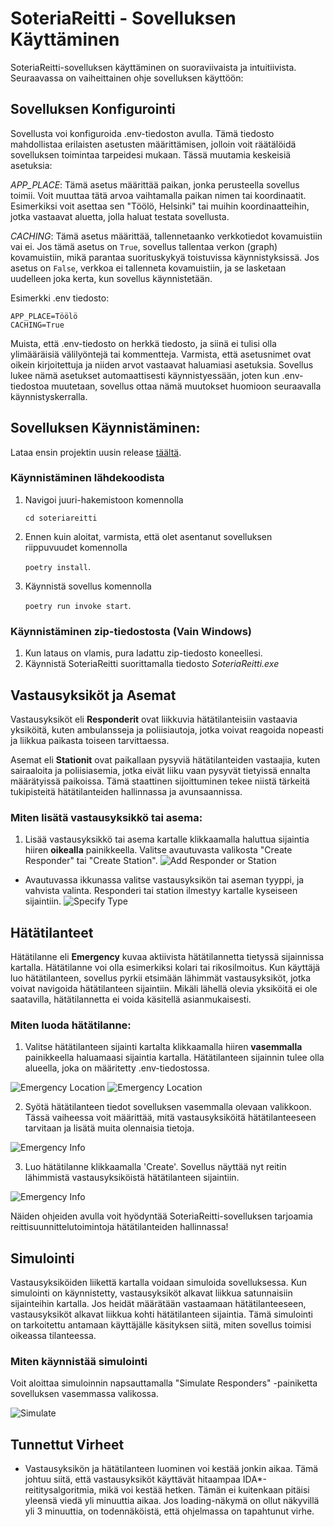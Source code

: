 # SoteriaReitti - Sovelluksen Käyttäminen

SoteriaReitti-sovelluksen käyttäminen on suoraviivaista ja intuitiivista. Seuraavassa on vaiheittainen ohje sovelluksen käyttöön:

## Sovelluksen Konfigurointi

Sovellusta voi konfiguroida .env-tiedoston avulla. Tämä tiedosto mahdollistaa erilaisten asetusten määrittämisen, jolloin voit räätälöidä sovelluksen toimintaa tarpeidesi mukaan. Tässä muutamia keskeisiä asetuksia:

_APP_PLACE_: Tämä asetus määrittää paikan, jonka perusteella sovellus toimii. Voit muuttaa tätä arvoa vaihtamalla paikan nimen tai koordinaatit. Esimerkiksi voit asettaa sen "Töölö, Helsinki" tai muihin koordinaatteihin, jotka vastaavat aluetta, jolla haluat testata sovellusta.

_CACHING_: Tämä asetus määrittää, tallennetaanko verkkotiedot kovamuistiin vai ei. Jos tämä asetus on `True`, sovellus tallentaa verkon (graph) kovamuistiin, mikä parantaa suorituskykyä toistuvissa käynnistyksissä. Jos asetus on `False`, verkkoa ei tallenneta kovamuistiin, ja se lasketaan uudelleen joka kerta, kun sovellus käynnistetään.

Esimerkki .env tiedosto:

```
APP_PLACE=Töölö
CACHING=True
```

Muista, että .env-tiedosto on herkkä tiedosto, ja siinä ei tulisi olla ylimääräisiä välilyöntejä tai kommentteja. Varmista, että asetusnimet ovat oikein kirjoitettuja ja niiden arvot vastaavat haluamiasi asetuksia. Sovellus lukee nämä asetukset automaattisesti käynnistyessään, joten kun .env-tiedostoa muutetaan, sovellus ottaa nämä muutokset huomioon seuraavalla käynnistyskerralla.

## Sovelluksen Käynnistäminen:

Lataa ensin projektin uusin release [täältä](https://github.com/3nd3r1/soteriareitti/releases).

### Käynnistäminen lähdekoodista
1. Navigoi juuri-hakemistoon komennolla 

    `cd soteriareitti`

2. Ennen kuin aloitat, varmista, että olet asentanut sovelluksen riippuvuudet komennolla 

    `poetry install`.

3. Käynnistä sovellus komennolla 

    `poetry run invoke start`.

### Käynnistäminen zip-tiedostosta (Vain Windows)

1. Kun lataus on vlamis, pura ladattu zip-tiedosto koneellesi.
2. Käynnistä SoteriaReitti suorittamalla tiedosto *SoteriaReitti.exe*


## Vastausyksiköt ja Asemat

Vastausyksiköt eli **Responderit** ovat liikkuvia hätätilanteisiin vastaavia yksiköitä, kuten ambulansseja ja poliisiautoja, jotka voivat reagoida nopeasti ja liikkua paikasta toiseen tarvittaessa.

Asemat eli **Stationit** ovat paikallaan pysyviä hätätilanteiden vastaajia, kuten sairaaloita ja poliisiasemia, jotka eivät liiku vaan pysyvät tietyissä ennalta määrätyissä paikoissa. Tämä staattinen sijoittuminen tekee niistä tärkeitä tukipisteitä hätätilanteiden hallinnassa ja avunsaannissa.

### Miten lisätä vastausyksikkö tai asema:

1.  Lisää vastausyksikkö tai asema kartalle klikkaamalla haluttua sijaintia hiiren **oikealla** painikkeella. Valitse avautuvasta valikosta "Create Responder" tai "Create Station".
    ![Add Responder or Station](./images/add_responder_1.png)

-   Avautuvassa ikkunassa valitse vastausyksikön tai aseman tyyppi, ja vahvista valinta. Responderi tai station ilmestyy kartalle kyseiseen sijaintiin.
    ![Specify Type](./images/add_responder_2.png)

## Hätätilanteet

Hätätilanne eli **Emergency** kuvaa aktiivista hätätilannetta tietyssä sijainnissa kartalla. Hätätilanne voi olla esimerkiksi kolari tai rikosilmoitus. Kun käyttäjä luo hätätilanteen, sovellus pyrkii etsimään lähimmät vastausyksiköt, jotka voivat navigoida hätätilanteen sijaintiin. Mikäli lähellä olevia yksiköitä ei ole saatavilla, hätätilannetta ei voida käsitellä asianmukaisesti.

### Miten luoda hätätilanne:

1. Valitse hätätilanteen sijainti kartalta klikkaamalla hiiren **vasemmalla** painikkeella haluamaasi sijaintia kartalla. Hätätilanteen sijainnin tulee olla alueella, joka on määritetty .env-tiedostossa.

![Emergency Location](./images/emergency_1.png)
![Emergency Location](./images/emergency_2.png)

2. Syötä hätätilanteen tiedot sovelluksen vasemmalla olevaan valikkoon. Tässä vaiheessa voit määrittää, mitä vastausyksiköitä hätätilanteeseen tarvitaan ja lisätä muita olennaisia tietoja.

![Emergency Info](./images/emergency_3.png)

3. Luo hätätilanne klikkaamalla 'Create'. Sovellus näyttää nyt reitin lähimmistä vastausyksiköistä hätätilanteen sijaintiin.

![Emergency Info](./images/emergency_4.png)

Näiden ohjeiden avulla voit hyödyntää SoteriaReitti-sovelluksen tarjoamia reittisuunnittelutoimintoja hätätilanteiden hallinnassa!

## Simulointi

Vastausyksiköiden liikettä kartalla voidaan simuloida sovelluksessa. Kun simulointi on käynnistetty, vastausyksiköt alkavat liikkua satunnaisiin sijainteihin kartalla. Jos heidät määrätään vastaamaan hätätilanteeseen, vastausyksiköt alkavat liikkua kohti hätätilanteen sijaintia. Tämä simulointi on tarkoitettu antamaan käyttäjälle käsityksen siitä, miten sovellus toimisi oikeassa tilanteessa.

### Miten käynnistää simulointi

Voit aloittaa simuloinnin napsauttamalla "Simulate Responders" -painiketta sovelluksen vasemmassa valikossa.

![Simulate](./images/simulate.png)

## Tunnettut Virheet

-   Vastausyksikön ja hätätilanteen luominen voi kestää jonkin aikaa. Tämä johtuu siitä, että vastausyksiköt käyttävät hitaampaa IDA\*-reititysalgoritmia, mikä voi kestää hetken. Tämän ei kuitenkaan pitäisi yleensä viedä yli minuuttia aikaa. Jos loading-näkymä on ollut näkyvillä yli 3 minuuttia, on todennäköistä, että ohjelmassa on tapahtunut virhe.
